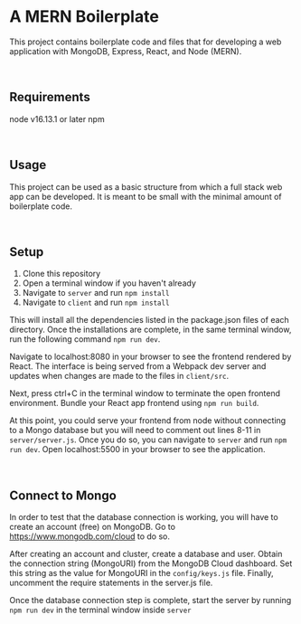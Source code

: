 # A MERN Boilerplate
This project contains boilerplate code and files that for developing a web
application with MongoDB, Express, React, and Node (MERN).

&nbsp;
## Requirements
node v16.13.1 or later
npm

&nbsp;
## Usage
This project can be used as a basic structure from which a full stack web app
can be developed.
It is meant to be small with the minimal amount of boilerplate code.

&nbsp;
## Setup
1. Clone this repository
2. Open a terminal window if you haven't already
3. Navigate to `server` and run `npm install`
4. Navigate to `client` and run `npm install`

This will install all the dependencies listed in the package.json files of each
directory. Once the installations are complete, in the same terminal window,
run the following command `npm run dev`.


Navigate to localhost:8080 in your browser to see the frontend rendered by React.
The interface is being served from a Webpack dev server and updates when
changes are made to the files in `client/src`.


Next, press ctrl+C in the terminal window to terminate the open frontend environment.
Bundle your React app frontend using `npm run build`.


At this point, you could serve your frontend from node without connecting to
a Mongo database but you will need to comment out lines 8-11 in `server/server.js`.
Once you do so, you can navigate to `server` and run `npm run dev`.
Open localhost:5500 in your browser to see the application.

&nbsp;
## Connect to Mongo
In order to test that the database connection is working, you will have to create
an account (free) on MongoDB. Go to https://www.mongodb.com/cloud to do so.

After creating an account and cluster, create a database and user.
Obtain the connection string (MongoURI) from the MongoDB Cloud dashboard.
Set this string as the value for MongoURI in the `config/keys.js` file.
Finally, uncomment the require statements in the server.js file.

Once the database connection step is complete, start the server by running
`npm run dev` in the terminal window inside `server`
